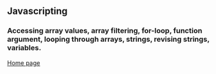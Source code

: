 ## Javascripting
### Accessing array values, array filtering, for-loop, function argument, looping through arrays, strings, revising strings, variables.

[Home page](https://github.com/JeffShah)